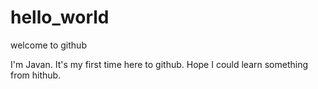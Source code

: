# hello_world
welcome to github

I'm Javan. It's my first time here to github. Hope I could learn something from hithub.
